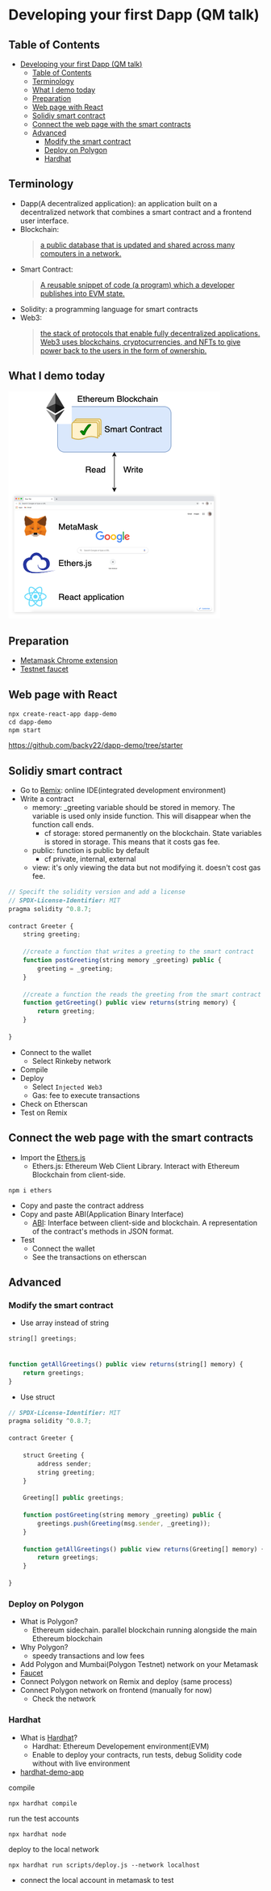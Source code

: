 # Developing your first Dapp (QM talk)

## Table of Contents
- [Developing your first Dapp (QM talk)](#developing-your-first-dapp-qm-talk)
  - [Table of Contents](#table-of-contents)
  - [Terminology](#terminology)
  - [What I demo today](#what-i-demo-today)
  - [Preparation](#preparation)
  - [Web page with React](#web-page-with-react)
  - [Solidiy smart contract](#solidiy-smart-contract)
  - [Connect the web page with the smart contracts](#connect-the-web-page-with-the-smart-contracts)
  - [Advanced](#advanced)
    - [Modify the smart contract](#modify-the-smart-contract)
    - [Deploy on Polygon](#deploy-on-polygon)
    - [Hardhat](#hardhat)
## Terminology

- Dapp(A decentralized application): an application built on a decentralized network that combines a smart contract and a frontend user interface.
- Blockchain:
    >[a public database that is updated and shared across many computers in a network.](https://ethereum.org/en/developers/docs/intro-to-ethereum/)
- Smart Contract:
    >[A reusable snippet of code (a program) which a developer publishes into EVM state.](https://ethereum.org/en/developers/docs/intro-to-ethereum/)
- Solidity: a programming language for smart contracts
- Web3: 
    >[the stack of protocols that enable fully decentralized applications.](https://twitter.com/jbrukh/status/1449734638788821002)
    >[Web3 uses blockchains, cryptocurrencies, and NFTs to give power back to the users in the form of ownership. ](https://ethereum.org/en/web3/#introduction)

## What I demo today

![diagram](/dapp-diagram.png)

## Preparation

- [Metamask Chrome extension](https://metamask.io/)
- [Testnet faucet](https://faucet.paradigm.xyz/)

## Web page with React

```
npx create-react-app dapp-demo
cd dapp-demo
npm start
```

https://github.com/backy22/dapp-demo/tree/starter

## Solidiy smart contract

- Go to [Remix](https://remix.ethereum.org/): online IDE(integrated development environment)
- Write a contract
  - memory: _greeting variable should be stored in memory. The variable is used only inside function. This will disappear when the function call ends.
    - cf storage: stored permanently on the blockchain. State variables is stored in storage. This means that it costs gas fee.
  - public: function is public by default
    - cf private, internal, external
  - view: it's only viewing the data but not modifying it. doesn't cost gas fee.

```javascript
// Specift the solidity version and add a license
// SPDX-License-Identifier: MIT
pragma solidity ^0.8.7;

contract Greeter {
    string greeting;

    //create a function that writes a greeting to the smart contract
    function postGreeting(string memory _greeting) public {
        greeting = _greeting;
    }
    
    //create a function the reads the greeting from the smart contract
    function getGreeting() public view returns(string memory) {
        return greeting;
    }

}
```

- Connect to the wallet
  - Select Rinkeby network
- Compile
- Deploy
  - Select `Injected Web3`
  - Gas: fee to execute transactions
- Check on Etherscan
- Test on Remix

## Connect the web page with the smart contracts

- Import the [Ethers.js](https://docs.ethers.io/v5/)
  - Ethers.js: Ethereum Web Client Library. Interact with Ethereum Blockchain from client-side.

```
npm i ethers
```

- Copy and paste the contract address
- Copy and paste ABI(Application Binary Interface)
  - [ABI](https://docs.soliditylang.org/en/develop/abi-spec.html): Interface between client-side and blockchain. A representation of the contract's methods in JSON format.
- Test
  - Connect the wallet
  - See the transactions on etherscan
## Advanced

### Modify the smart contract

- Use array instead of string

```javascript
string[] greetings;


function getAllGreetings() public view returns(string[] memory) {
    return greetings;
}
```

- Use struct

```javascript
// SPDX-License-Identifier: MIT
pragma solidity ^0.8.7;

contract Greeter {

    struct Greeting {
        address sender;
        string greeting;
    }

    Greeting[] public greetings;

    function postGreeting(string memory _greeting) public {
        greetings.push(Greeting(msg.sender, _greeting));
    }

    function getAllGreetings() public view returns(Greeting[] memory) {
        return greetings;
    }

}
```
### Deploy on Polygon

- What is Polygon?
  - Ethereum sidechain. parallel blockchain running alongside the main Ethereum blockchain
- Why Polygon?
  - speedy transactions and low fees
- Add Polygon and Mumbai(Polygon Testnet) network on your Metamask
- [Faucet](https://mumbaifaucet.com/)
- Connect Polygon network on Remix and deploy (same process)
- Connect Polygon network on frontend (manually for now)
  - Check the network
### Hardhat

- What is [Hardhat](https://hardhat.org/)?
  - Hardhat: Ethereum Developement environment(EVM)
  - Enable to deploy your contracts, run tests, debug Solidity code without with live environment
- [hardhat-demo-app](https://github.com/backy22/hardhat-dapp-demo)

compile

```
npx hardhat compile
```

run the test accounts

```
npx hardhat node
```

deploy to the local network

```
npx hardhat run scripts/deploy.js --network localhost
```

- connect the local account in metamask to test
